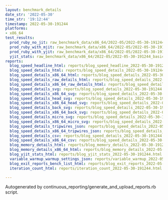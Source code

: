```yaml
---
layout: benchmark_details
date_str: '2022-05-30'
time_str: '19:12:44'
timestamp: 2022-05-30-191244
platforms:
- x86_64
test_results:
  prod_ruby_no_jit: raw_benchmark_data/x86_64/2022-05/2022-05-30-191244_basic_benchmark_prod_ruby_no_jit.json
  prod_ruby_with_mjit: raw_benchmark_data/x86_64/2022-05/2022-05-30-191244_basic_benchmark_prod_ruby_with_mjit.json
  prod_ruby_with_yjit: raw_benchmark_data/x86_64/2022-05/2022-05-30-191244_basic_benchmark_prod_ruby_with_yjit.json
  yjit_stats: raw_benchmark_data/x86_64/2022-05/2022-05-30-191244_basic_benchmark_yjit_stats.json
reports:
  blog_speed_headline_html: reports/blog_speed_headline_2022-05-30-191244.html
  blog_speed_details_html: reports/blog_speed_details_2022-05-30-191244.html
  blog_speed_details_x86_64_html: reports/blog_speed_details_2022-05-30-191244.x86_64.html
  blog_speed_details_raw_details_html: reports/blog_speed_details_2022-05-30-191244.raw_details.html
  blog_speed_details_x86_64_raw_details_html: reports/blog_speed_details_2022-05-30-191244.x86_64.raw_details.html
  blog_speed_details_svg: reports/blog_speed_details_2022-05-30-191244.svg
  blog_speed_details_x86_64_svg: reports/blog_speed_details_2022-05-30-191244.x86_64.svg
  blog_speed_details_head_svg: reports/blog_speed_details_2022-05-30-191244.head.svg
  blog_speed_details_x86_64_head_svg: reports/blog_speed_details_2022-05-30-191244.x86_64.head.svg
  blog_speed_details_back_svg: reports/blog_speed_details_2022-05-30-191244.back.svg
  blog_speed_details_x86_64_back_svg: reports/blog_speed_details_2022-05-30-191244.x86_64.back.svg
  blog_speed_details_micro_svg: reports/blog_speed_details_2022-05-30-191244.micro.svg
  blog_speed_details_x86_64_micro_svg: reports/blog_speed_details_2022-05-30-191244.x86_64.micro.svg
  blog_speed_details_tripwires_json: reports/blog_speed_details_2022-05-30-191244.tripwires.json
  blog_speed_details_x86_64_tripwires_json: reports/blog_speed_details_2022-05-30-191244.x86_64.tripwires.json
  blog_speed_details_csv: reports/blog_speed_details_2022-05-30-191244.csv
  blog_speed_details_x86_64_csv: reports/blog_speed_details_2022-05-30-191244.x86_64.csv
  blog_memory_details_html: reports/blog_memory_details_2022-05-30-191244.html
  blog_memory_details_x86_64_html: reports/blog_memory_details_2022-05-30-191244.x86_64.html
  blog_yjit_stats_html: reports/blog_yjit_stats_2022-05-30-191244.html
  variable_warmup_warmup_settings_json: reports/variable_warmup_2022-05-30-191244.warmup_settings.json
  blog_exit_reports_bench_list_html: reports/blog_exit_reports_2022-05-30-191244.bench_list.html
  iteration_count_html: reports/iteration_count_2022-05-30-191244.html

---
```

Autogenerated by continuous_reporting/generate_and_upload_reports.rb script.
